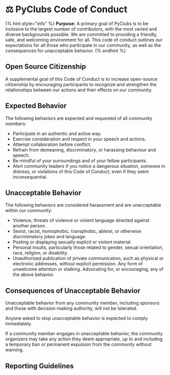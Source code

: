 # ⚖ PyClubs Code of Conduct



{% hint style="info" %}
**Purpose:** A primary goal of PyClubs is to be inclusive to the largest number of contributors, with the most varied and diverse backgrounds possible. We are committed to providing a friendly, safe, and welcoming environment for all. This code of conduct outlines our expectations for all those who participate in our community, as well as the consequences for unacceptable behavior.
{% endhint %}

## Open Source Citizenship

A supplemental goal of this Code of Conduct is to increase open-source citizenship by encouraging participants to recognize and strengthen the relationships between our actions and their effects on our community.

## Expected Behavior

The following behaviors are expected and requested of all community members:

* Participate in an authentic and active way.
* Exercise consideration and respect in your speech and actions.&#x20;
* Attempt collaboration before conflict.&#x20;
* Refrain from demeaning, discriminatory, or harassing behaviour and speech.&#x20;
* Be mindful of your surroundings and of your fellow participants.
* Alert community leaders if you notice a dangerous situation, someone in distress, or violations of this Code of Conduct, even if they seem inconsequential.

## **Unacceptable Behavior**

The following behaviors are considered harassment and are unacceptable within our community:

* Violence, threats of violence or violent language directed against another person.&#x20;
* Sexist, racist, homophobic, transphobic, ableist, or otherwise discriminatory jokes and language.&#x20;
* Posting or displaying sexually explicit or violent material.&#x20;
* Personal insults, particularly those related to gender, sexual orientation, race, religion, or disability.&#x20;
* Unauthorized publication of private communication, such as physical or electronic addresses, without explicit permission. Any form of unwelcome attention or stalking. Advocating for, or encouraging, any of the above behavior.

## **Consequences of Unacceptable Behavior**

Unacceptable behavior from any community member, including sponsors and those with decision-making authority, will not be tolerated.

Anyone asked to stop unacceptable behavior is expected to comply immediately.

If a community member engages in unacceptable behavior, the community organizers may take any action they deem appropriate, up to and including a temporary ban or permanent expulsion from the community without warning.

## **Reporting Guidelines**

##

